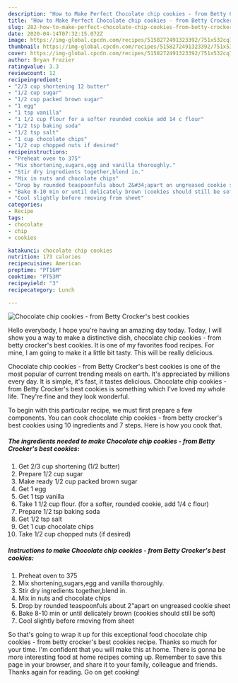 ```yaml
---
description: "How to Make Perfect Chocolate chip cookies - from Betty Crocker&amp;#39;s best cookies"
title: "How to Make Perfect Chocolate chip cookies - from Betty Crocker&amp;#39;s best cookies"
slug: 282-how-to-make-perfect-chocolate-chip-cookies-from-betty-crocker-and-39-s-best-cookies
date: 2020-04-14T07:32:15.072Z
image: https://img-global.cpcdn.com/recipes/5158272491323392/751x532cq70/chocolate-chip-cookies-from-betty-crockers-best-cookies-recipe-main-photo.jpg
thumbnail: https://img-global.cpcdn.com/recipes/5158272491323392/751x532cq70/chocolate-chip-cookies-from-betty-crockers-best-cookies-recipe-main-photo.jpg
cover: https://img-global.cpcdn.com/recipes/5158272491323392/751x532cq70/chocolate-chip-cookies-from-betty-crockers-best-cookies-recipe-main-photo.jpg
author: Bryan Frazier
ratingvalue: 3.3
reviewcount: 12
recipeingredient:
- "2/3 cup shortening 12 butter"
- "1/2 cup sugar"
- "1/2 cup packed brown sugar"
- "1 egg"
- "1 tsp vanilla"
- "1 1/2 cup flour for a softer rounded cookie add 14 c flour"
- "1/2 tsp baking soda"
- "1/2 tsp salt"
- "1 cup chocolate chips"
- "1/2 cup chopped nuts if desired"
recipeinstructions:
- "Preheat oven to 375"
- "Mix shortening,sugars,egg and vanilla thoroughly."
- "Stir dry ingredients together,blend in."
- "Mix in nuts and chocolate chips"
- "Drop by rounded teaspoonfuls about 2&#34;apart on ungreased cookie sheet"
- "Bake 8-10 min or until delicately brown (cookies should still be soft)"
- "Cool slightly before rmoving from sheet"
categories:
- Recipe
tags:
- chocolate
- chip
- cookies

katakunci: chocolate chip cookies 
nutrition: 173 calories
recipecuisine: American
preptime: "PT16M"
cooktime: "PT53M"
recipeyield: "3"
recipecategory: Lunch

---
```



![Chocolate chip cookies - from Betty Crocker&#39;s best cookies](https://img-global.cpcdn.com/recipes/5158272491323392/751x532cq70/chocolate-chip-cookies-from-betty-crockers-best-cookies-recipe-main-photo.jpg)

Hello everybody, I hope you're having an amazing day today. Today, I will show you a way to make a distinctive dish, chocolate chip cookies - from betty crocker&#39;s best cookies. It is one of my favorites food recipes. For mine, I am going to make it a little bit tasty. This will be really delicious.

Chocolate chip cookies - from Betty Crocker&#39;s best cookies is one of the most popular of current trending meals on earth. It's appreciated by millions every day. It is simple, it's fast, it tastes delicious. Chocolate chip cookies - from Betty Crocker&#39;s best cookies is something which I've loved my whole life. They're fine and they look wonderful.




To begin with this particular recipe, we must first prepare a few components. You can cook chocolate chip cookies - from betty crocker&#39;s best cookies using 10 ingredients and 7 steps. Here is how you cook that.

<!--inarticleads1-->

##### The ingredients needed to make Chocolate chip cookies - from Betty Crocker&#39;s best cookies:

1. Get 2/3 cup shortening (1/2 butter)
1. Prepare 1/2 cup sugar
1. Make ready 1/2 cup packed brown sugar
1. Get 1 egg
1. Get 1 tsp vanilla
1. Take 1 1/2 cup flour. (for a softer, rounded cookie, add 1/4 c flour)
1. Prepare 1/2 tsp baking soda
1. Get 1/2 tsp salt
1. Get 1 cup chocolate chips
1. Take 1/2 cup chopped nuts (if desired)




<!--inarticleads2-->

##### Instructions to make Chocolate chip cookies - from Betty Crocker&#39;s best cookies:

1. Preheat oven to 375
1. Mix shortening,sugars,egg and vanilla thoroughly.
1. Stir dry ingredients together,blend in.
1. Mix in nuts and chocolate chips
1. Drop by rounded teaspoonfuls about 2&#34;apart on ungreased cookie sheet
1. Bake 8-10 min or until delicately brown (cookies should still be soft)
1. Cool slightly before rmoving from sheet




So that's going to wrap it up for this exceptional food chocolate chip cookies - from betty crocker&#39;s best cookies recipe. Thanks so much for your time. I'm confident that you will make this at home. There is gonna be more interesting food at home recipes coming up. Remember to save this page in your browser, and share it to your family, colleague and friends. Thanks again for reading. Go on get cooking!
